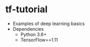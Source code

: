 # tf-tutorial

- Examples of deep learning basics
- Dependencies
  - Python 3.6+
  - TensorFlow==1.11
